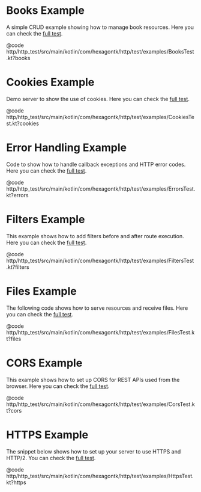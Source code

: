 
# Books Example
A simple CRUD example showing how to manage book resources. Here you can check the
[full test](https://github.com/hexagontk/hexagon/blob/master/http/http_test/src/main/kotlin/com/hexagonkt/http/test/examples/BooksTest.kt).

@code http/http_test/src/main/kotlin/com/hexagontk/http/test/examples/BooksTest.kt?books

# Cookies Example
Demo server to show the use of cookies. Here you can check the
[full test](https://github.com/hexagontk/hexagon/blob/master/http/http_test/src/main/kotlin/com/hexagonkt/http/test/examples/CookiesTest.kt).

@code http/http_test/src/main/kotlin/com/hexagontk/http/test/examples/CookiesTest.kt?cookies

# Error Handling Example
Code to show how to handle callback exceptions and HTTP error codes. Here you can check the
[full test](https://github.com/hexagontk/hexagon/blob/master/http/http_test/src/main/kotlin/com/hexagonkt/http/test/examples/ErrorsTest.kt).

@code http/http_test/src/main/kotlin/com/hexagontk/http/test/examples/ErrorsTest.kt?errors

# Filters Example
This example shows how to add filters before and after route execution. Here you can check the
[full test](https://github.com/hexagontk/hexagon/blob/master/http/http_test/src/main/kotlin/com/hexagonkt/http/test/examples/FiltersTest.kt).

@code http/http_test/src/main/kotlin/com/hexagontk/http/test/examples/FiltersTest.kt?filters

# Files Example
The following code shows how to serve resources and receive files. Here you can check the
[full test](https://github.com/hexagontk/hexagon/blob/master/http/http_test/src/main/kotlin/com/hexagonkt/http/test/examples/FilesTest.kt).

@code http/http_test/src/main/kotlin/com/hexagontk/http/test/examples/FilesTest.kt?files

# CORS Example
This example shows how to set up CORS for REST APIs used from the browser. Here you can check the
[full test](https://github.com/hexagontk/hexagon/blob/master/http/http_test/src/main/kotlin/com/hexagonkt/http/test/examples/CorsTest.kt).

@code http/http_test/src/main/kotlin/com/hexagontk/http/test/examples/CorsTest.kt?cors

# HTTPS Example
The snippet below shows how to set up your server to use HTTPS and HTTP/2. You can check the
[full test](https://github.com/hexagontk/hexagon/blob/master/http/http_test/src/main/kotlin/com/hexagonkt/http/test/examples/HttpsTest.kt).

@code http/http_test/src/main/kotlin/com/hexagontk/http/test/examples/HttpsTest.kt?https
